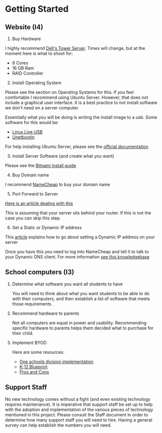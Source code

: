 # Getting Started

## Website (I4)
1. Buy Hardware

I highly recommend [Dell's Tower Server](http://www.dell.com/us/business/p/poweredge-t320/fs). Times will change, but at the moment here is what to shoot for:

* 8 Cores
* 16 GB Ram
* RAID Controller

2. Install Operating System

Please see the section on Operating Systems for this. If you feel comfortable I recommend using Ubuntu Server. However, that does not include a graphical user interface. It is a best practice to not install software we don't need on a server computer.

Essentially what you will be doing is writing the install image to a usb. Some software for this would be:

* [Linux Live USB](http://www.linuxliveusb.com/)
* [Unetbootin](http://unetbootin.sourceforge.net/)

For help installing Ubuntu Server, please see the [official documentation](https://help.ubuntu.com/)

3. Install Server Software (and create what you want)

Please see the [Bitnami Install guide](https://wiki.bitnami.com/Native_Installers_Quick_Start_Guide)

4. Buy Domain name

I recommend [NameCheap](https://www.namecheap.com/) to buy your domain name

5. Port Forward to Server

[Here is an article dealing with this](http://enterprise.sourceforge.net/configuring_routers_to_use_dynamic_dns_and_port_forwarding.htm)

This is assuming that your server sits behind your router. If this is not the case you can skip this step.

6. Set a Static or Dynamic IP address

This [article](https://help.ubuntu.com/community/DynamicDNS) explains how to go about setting a Dynamic IP address on your server

Once you have this you need to log into NameCheap and tell it to talk to your Dynamic DNS client. For more information [see this knowledgebase](https://www.namecheap.com/support/knowledgebase/category.aspx/11/dynamic-dns)

## School computers (I3)
1. Determine what software you want all students to have

	You will need to think about what you want students to be able to do with their computers, and then establish a list of software that meets those requirements.

2. Recommend hardware to parents

	Not all computers are equal in power and usability. Recommending specific hardware to parents helps them decided what to purchase for their child.

3. Implement BYOD

	Here are some resources:

	* [One schools division implementation](http://www.peelschools.org/aboutus/21stcentury/byod/Pages/default.aspx)
	* [K-12 Blueprint](http://www.k12blueprint.ca/byod)
	* [Pros and Cons](http://www.securedgenetworks.com/strategy-blog/20-Pros-and-Cons-of-implementing-BYOD-in-schools)

## Support Staff

No new technology comes without a fight (and even existing technology requires maintenance). It is imperative that support staff be set up to help with the adoption and implementation of the various pieces of technology mentioned in this project. Please consult the Staff document in order to determine how many support staff you will need to hire. Having a general survey can help establish the numbers you will need.
